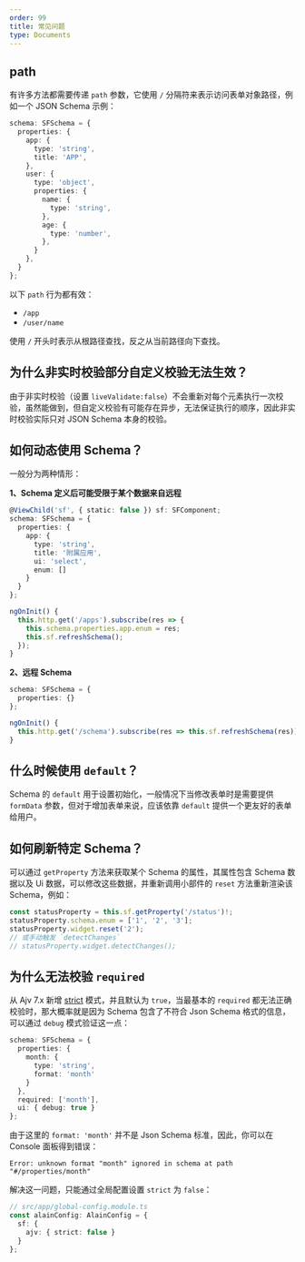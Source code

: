 ```yaml
---
order: 99
title: 常见问题
type: Documents
---
```


## path

有许多方法都需要传递 `path` 参数，它使用 `/` 分隔符来表示访问表单对象路径，例如一个 JSON Schema 示例：

```ts
schema: SFSchema = {
  properties: {
    app: {
      type: 'string',
      title: 'APP',
    },
    user: {
      type: 'object',
      properties: {
        name: {
          type: 'string',
        },
        age: {
          type: 'number',
        },
      }
    },
  }
};
```

以下 `path` 行为都有效：

- `/app`
- `/user/name`

使用 `/` 开头时表示从根路径查找，反之从当前路径向下查找。

## 为什么非实时校验部分自定义校验无法生效？

由于非实时校验（设置 `liveValidate:false`）不会重新对每个元素执行一次校验，虽然能做到，但自定义校验有可能存在异步，无法保证执行的顺序，因此非实时校验实际只对 JSON Schema 本身的校验。

## 如何动态使用 Schema？

一般分为两种情形：

**1、Schema 定义后可能受限于某个数据来自远程**

```ts
@ViewChild('sf', { static: false }) sf: SFComponent;
schema: SFSchema = {
  properties: {
    app: {
      type: 'string',
      title: '附属应用',
      ui: 'select',
      enum: []
    }
  }
};

ngOnInit() {
  this.http.get('/apps').subscribe(res => {
    this.schema.properties.app.enum = res;
    this.sf.refreshSchema();
  });
}
```

**2、远程 Schema**

```ts
schema: SFSchema = {
  properties: {}
};

ngOnInit() {
  this.http.get('/schema').subscribe(res => this.sf.refreshSchema(res));
}
```

## 什么时候使用 `default`？

Schema 的 `default` 用于设置初始化，一般情况下当修改表单时是需要提供 `formData` 参数，但对于增加表单来说，应该依靠 `default` 提供一个更友好的表单给用户。

## 如何刷新特定 Schema？

可以通过 `getProperty` 方法来获取某个 Schema 的属性，其属性包含 Schema 数据以及 Ui 数据，可以修改这些数据，并重新调用小部件的 `reset` 方法重新渲染该 Schema，例如：

```ts
const statusProperty = this.sf.getProperty('/status')!;
statusProperty.schema.enum = ['1', '2', '3'];
statusProperty.widget.reset('2');
// 或手动触发 `detectChanges`
// statusProperty.widget.detectChanges();
```

## 为什么无法校验 `required`

从 Ajv 7.x 新增 [strict](https://ajv.js.org/options.html#strict-mode-options) 模式，并且默认为 `true`，当最基本的 `required` 都无法正确校验时，那大概率就是因为 Schema 包含了不符合 Json Schema 格式的信息，可以通过 `debug` 模式验证这一点：

```ts
schema: SFSchema = {
  properties: {
    month: {
      type: 'string',
      format: 'month'
    }
  },
  required: ['month'],
  ui: { debug: true }
};
```

由于这里的 `format: 'month'` 并不是 Json Schema 标准，因此，你可以在 Console 面板得到错误：

```
Error: unknown format "month" ignored in schema at path "#/properties/month"
```

解决这一问题，只能通过全局配置设置 `strict` 为 `false`：

```ts
// src/app/global-config.module.ts
const alainConfig: AlainConfig = {
  sf: {
    ajv: { strict: false }
  }
};
```
